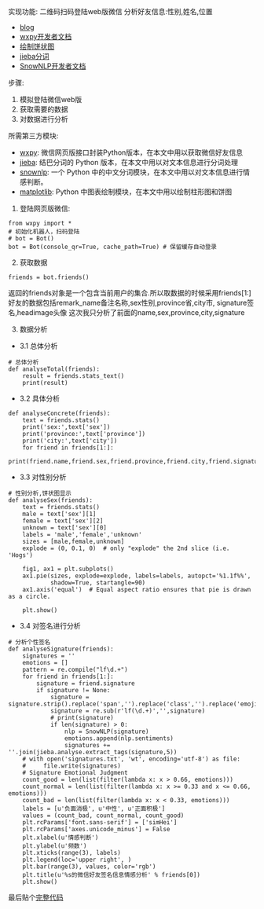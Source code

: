 实现功能:
二维码扫码登陆web版微信
分析好友信息:性别,姓名,位置
- [blog](https://blog.csdn.net/Code_7900x/article/details/83214421)
- [wxpy开发者文档](https://wxpy.readthedocs.io/zh/latest/bot.html)
- [绘制饼状图](https://matplotlib.org/gallery/pie_and_polar_charts/pie_features.html#sphx-glr-gallery-pie-and-polar-charts-pie-features-py)
- [jieba分词](https://github.com/fxsjy/jieba)
- [SnowNLP开发者文档](https://github.com/isnowfy/snownlp)

步骤:
1. 模拟登陆微信web版
2.  获取需要的数据
3.  对数据进行分析

所需第三方模块:

*  [wxpy]( https://wxpy.readthedocs.io/zh/latest/chats.html#): 微信网页版接口封装Python版本，在本文中用以获取微信好友信息
*  [jieba](https://github.com/fxsjy/jieba):  结巴分词的 Python 版本，在本文中用以对文本信息进行分词处理
* [snownlp](https://github.com/isnowfy/snownlp): 一个 Python 中的中文分词模块，在本文中用以对文本信息进行情感判断。
* [matplotlib](https://matplotlib.org/): Python 中图表绘制模块，在本文中用以绘制柱形图和饼图

1. 登陆网页版微信:

```
from wxpy import *
# 初始化机器人，扫码登陆
# bot = Bot()
bot = Bot(console_qr=True, cache_path=True) # 保留缓存自动登录
```
2. 获取数据

```
friends = bot.friends()
```
返回的friends对象是一个包含当前用户的集合.所以取数据的时候采用friends[1:]
好友的数据包括remark_name备注名称,sex性别,province省,city市, signature签名,headimage头像
这次我只分析了前面的name,sex,province,city,signature

3. 数据分析
- 3.1 总体分析
	

```
# 总体分析
def analyseTotal(friends):
    result = friends.stats_text()
    print(result)
```
- 3.2 具体分析
```
def analyseConcrete(friends):
    text = friends.stats()
    print('sex:',text['sex'])
    print('province:',text['province'])
    print('city:',text['city'])
    for friend in friends[1:]:
        print(friend.name,friend.sex,friend.province,friend.city,friend.signature)
```
- 3.3 对性别分析
```
# 性别分析,饼状图显示
def analyseSex(friends):
    text = friends.stats()
    male = text['sex'][1]
    female = text['sex'][2]
    unknown = text['sex'][0]
    labels = 'male','female','unknown'
    sizes = [male,female,unknown]
    explode = (0, 0.1, 0)  # only "explode" the 2nd slice (i.e. 'Hogs')

    fig1, ax1 = plt.subplots()
    ax1.pie(sizes, explode=explode, labels=labels, autopct='%1.1f%%',
            shadow=True, startangle=90)
    ax1.axis('equal')  # Equal aspect ratio ensures that pie is drawn as a circle.

    plt.show()
```
- 3.4 对签名进行分析
```
# 分析个性签名
def analyseSignature(friends):
    signatures = ''
    emotions = []
    pattern = re.compile("lf\d.+")
    for friend in friends[1:]:
        signature = friend.signature
        if signature != None:
            signature = signature.strip().replace('span','').replace('class','').replace('emoji','')
            signature = re.sub(r'lf(\d.+)','',signature)
            # print(signature)
            if len(signature) > 0:
                nlp = SnowNLP(signature)
                emotions.append(nlp.sentiments)
                signatures += ''.join(jieba.analyse.extract_tags(signature,5))
    # with open('signatures.txt', 'wt', encoding='utf-8') as file:
    #     file.write(signatures)
    # Signature Emotional Judgment
    count_good = len(list(filter(lambda x: x > 0.66, emotions)))
    count_normal = len(list(filter(lambda x: x >= 0.33 and x <= 0.66, emotions)))
    count_bad = len(list(filter(lambda x: x < 0.33, emotions)))
    labels = [u'负面消极', u'中性', u'正面积极']
    values = (count_bad, count_normal, count_good)
    plt.rcParams['font.sans-serif'] = ['simHei']
    plt.rcParams['axes.unicode_minus'] = False
    plt.xlabel(u'情感判断')
    plt.ylabel(u'频数')
    plt.xticks(range(3), labels)
    plt.legend(loc='upper right', )
    plt.bar(range(3), values, color='rgb')
    plt.title(u'%s的微信好友签名信息情感分析' % friends[0])
    plt.show()
```
最后贴个[完整代码](https://github.com/wwt-5/Python3WebSpider/blob/master/wx/TypeInfo/GetInfo.py)
